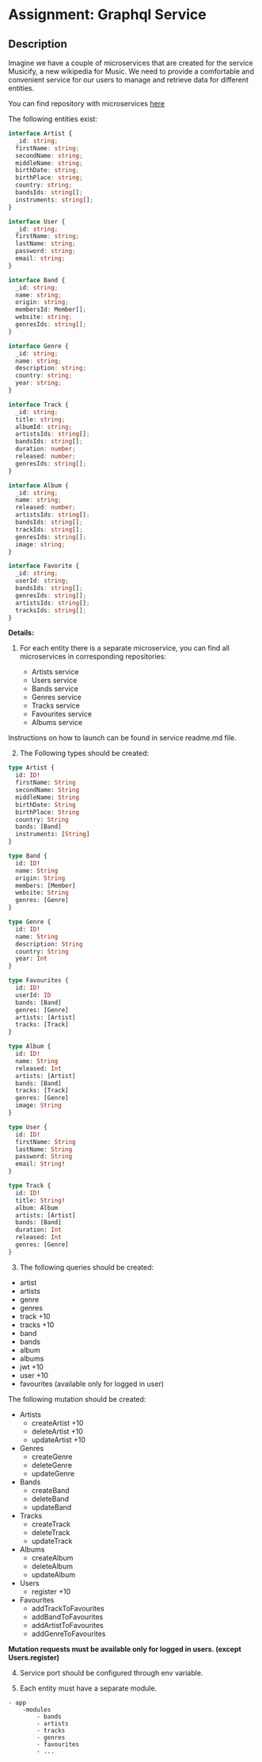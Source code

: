 # Assignment: Graphql Service

## Description

Imagine we have a couple of microservices that are created for the service Musicify, a new wikipedia for Music. We need to provide a comfortable and convenient service for our users to manage and retrieve data for different entities.

You can find repository with microservices [here](https://github.com/rolling-scopes-school/node-graphql-service)

The following entities exist:

```typescript
interface Artist {
  _id: string;
  firstName: string;
  secondName: string;
  middleName: string;
  birthDate: string;
  birthPlace: string;
  country: string;
  bandsIds: string[];
  instruments: string[];
}
```

```typescript
interface User {
  _id: string;
  firstName: string;
  lastName: string;
  password: string;
  email: string;
}
```

```typescript
interface Band {
  _id: string;
  name: string;
  origin: string;
  membersId: Member[];
  website: string;
  genresIds: string[];
}
```

```typescript
interface Genre {
  _id: string;
  name: string;
  description: string;
  country: string;
  year: string;
}
```

```typescript
interface Track {
  _id: string;
  title: string;
  albumId: string;
  artistsIds: string[];
  bandsIds: string[];
  duration: number;
  released: number;
  genresIds: string[];
}
```

```typescript
interface Album {
  _id: string;
  name: string;
  released: number;
  artistsIds: string[];
  bandsIds: string[];
  trackIds: string[];
  genresIds: string[];
  image: string;
}
```

```typescript
interface Favorite {
  _id: string;
  userId: string;
  bandsIds: string[];
  genresIds: string[];
  artistsIds: string[];
  tracksIds: string[];
}
```

**Details:**

1. For each entity there is a separate microservice, you can find all microservices in corresponding repositories:

   - Artists service
   - Users service
   - Bands service
   - Genres service
   - Tracks service
   - Favourites service
   - Albums service

Instructions on how to launch can be found in service readme.md file.

2. The Following types should be created:

```graphql
type Artist {
  id: ID!
  firstName: String
  secondName: String
  middleName: String
  birthDate: String
  birthPlace: String
  country: String
  bands: [Band]
  instruments: [String]
}
```

```graphql
type Band {
  id: ID!
  name: String
  origin: String
  members: [Member]
  website: String
  genres: [Genre]
}
```

```graphql
type Genre {
  id: ID!
  name: String
  description: String
  country: String
  year: Int
}
```

```graphql
type Favourites {
  id: ID!
  userId: ID
  bands: [Band]
  genres: [Genre]
  artists: [Artist]
  tracks: [Track]
}
```

```graphql
type Album {
  id: ID!
  name: String
  released: Int
  artists: [Artist]
  bands: [Band]
  tracks: [Track]
  genres: [Genre]
  image: String
}
```

```graphql
type User {
  id: ID!
  firstName: String
  lastName: String
  password: String
  email: String!
}
```

```graphql
type Track {
  id: ID!
  title: String!
  album: Album
  artists: [Artist]
  bands: [Band]
  duration: Int
  released: Int
  genres: [Genre]
}
```

3. The following queries should be created:

- artist
- artists
- genre
- genres
- track +10
- tracks +10
- band
- bands
- album
- albums
- jwt +10
- user +10
- favourites (available only for logged in user)

The following mutation should be created:

- Artists
  - createArtist +10
  - deleteArtist +10
  - updateArtist +10
- Genres
  - createGenre
  - deleteGenre
  - updateGenre
- Bands
  - createBand
  - deleteBand
  - updateBand
- Tracks
  - createTrack
  - deleteTrack
  - updateTrack
- Albums
  - createAlbum
  - deleteAlbum
  - updateAlbum
- Users
  - register +10
- Favourites
  - addTrackToFavourites
  - addBandToFavourites
  - addArtistToFavourites
  - addGenreToFavourites

**Mutation requests must be available only for logged in users. (except Users.register)**

4. Service port should be configured through env variable.

5. Each entity must have a separate module.

```
- app
    -modules
        - bands
        - artists
        - tracks
        - genres
        - favourites
        - ...
```
